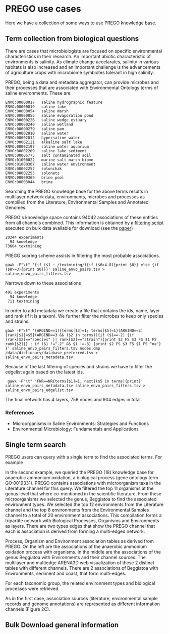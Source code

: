 # PREGO use cases

Here we have a collection of some ways to use PREGO knowledge base.

## Term collection from biological questions

There are cases that microbiologists are focused on specific environmental 
characteristics in their research. An important abiotic characteristic of 
environments is salinity. As climate change accelarates, salinity in various
habitats is also increased and an important challenge is the advancements
of agriculture crops with microbiome symbiotes tolerant in high salinity.

PREGO, being a data and metadata aggregator, can provide microbes and their 
processes that are associated with Environmental Ontology terms of saline 
environments. These are: 

```
ENVO:00000017	saline hydrographic feature
ENVO:00000019	saline lake
ENVO:00000054	saline marsh
ENVO:00000055	saline evaporation pond
ENVO:00000226	saline wedge estuary
ENVO:00000240	saline wetland
ENVO:00000279	saline pan
ENVO:00002010	saline water
ENVO:00002012	hypersaline water
ENVO:00002121	alkaline salt lake
ENVO:00002197	saline water aquarium
ENVO:00002209	saline lake sediment
ENVO:00005775	salt contaminated soil
ENVO:01000022	marine salt marsh biome
ENVO:01000307	saline water environment
ENVO:00002252	solonchak
ENVO:00002255	solonetz
ENVO:00000369	brine pool
ENVO:00003044	brine
```

Searching the PREGO knowledge base for the above terms results in multilayer network
data, environments, microbes and processes as compliled from the Literature, 
Environmental Samples and Annotated Genomes.


PREGO's knowledge space contains 94042 associations of these entities from all
channels combined. This information is obtained by a 
[filtering script](https://github.com/lab42open-team/prego_statistics/blob/master/filter_saline_envo.awk)
executed on bulk data available for download (see the [paper](https://www.mdpi.com/2076-2607/10/2/293))

```
20344 experiments
  94 knowledge
73604 textmining
```

PREGO scoring scheme assists in filtering the most probable associations.

```
gawk -F"\t" '{if ($1 ~ /textmining/){if ($6>4.8){print $0}} else {if ($8>=3){print $0}}}' saline_envo_pairs.tsv > saline_envo_pairs_filters.tsv
```

Narrows down to these associations
```
491 experiments
  94 knowledge
 711 textmining
```

In order to add metadata we create a file that contains the ids, name, layer 
and rank (if it is a taxon). We further filter the microbes to keep only 
species and strains.

```
gawk -F"\t" '(ARGIND==1){terms[$3]=1; terms[$5]=1}(ARGIND==2){rank[$1]=$5}(ARGIND==3 && ($2 in terms)){if ($1==-2) {if (rank[$2]=="species" || rank[$2]=="strain"){print $2 FS $3 FS $1 FS rank[$2]}} ; if ($1 !="-2" && $1 !=-3) {print $2 FS $3 FS $1 FS "na"} }' saline_envo_pairs_filters.tsv nodes.dmp /data/dictionary/database_preferred.tsv > saline_envo_pairs_metadata.tsv

```
Because of the last filtering of species and strains we have to filter the 
edgelist again based on the latest ids.

```
 gawk -F"\t" 'FNR==NR{terms[$1]=1; next}($5 in terms){print}' saline_envo_pairs_metadata.tsv saline_envo_pairs_filters.tsv > saline_envo_pairs_edgelist.tsv
```

The final network has 4 layers, 758 nodes and 904 edges in total.


### References
- Microorganisms in Saline Environments: Strategies and Functions
- Environmental Microbiology: Fundamentals and Applications

## Single term search

PREGO users can query with a single term to find the associated terms. For
example 

In the second example, we queried the PREGO (18) knowledge base for anaerobic 
ammonium oxidation, a biological process (gene ontology term GO:0019331). PREGO 
contains associations with microorganism taxa in the Literature channel for this query. We 
filtered the top 11 organisms at the genus level that where co-mentioned in the scientific 
literature. From these microorganisms we selected the genus, Beggiatoa to find 
the associated environment types. We selected the top 12 environments from the 
Literature channel and the top 8 environments from the Environmental Samples 
channel to a total of 20 environment associations. This compilation forms a 
tripartite network with Biological Processes, Organisms and Environments as layers. 
There are two types edges that show the PREGO channel that each is association is
derived from forming a multi-edged network. 

Process, Organism and Environment association tables as derived from PREGO. On 
the left are the associations of the anaerobic ammonium oxidation process with 
organisms. In the middle are the associations of the genus Beggiatoa with 
Environments and their channel sources. The multilayer and multiedge ARENA3D web 
visualization of these 2 distinct tables with different channels. There are 2 
associations of Beggiatoa with Environments, sediment and coast, that form multi-edges.

For each taxonomic group, the related environment types and biological processes were retrieved. 

As in the first case, association sources (literature, environmental sample records and genome annotations) are represented as different information channels (Figure 2C).

## Bulk Download general information


